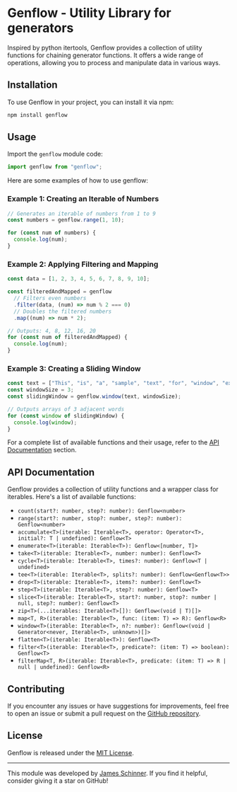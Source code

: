 # Genflow - Utility Library for generators

Inspired by python itertools, Genflow provides a collection of utility functions for chaining generator functions. It offers a wide range of operations, allowing you to process and manipulate data in various ways.

## Installation

To use Genflow in your project, you can install it via npm:

```bash
npm install genflow
```

## Usage

Import the `genflow` module code:

```ts
import genflow from "genflow";
```

Here are some examples of how to use genflow:

### Example 1: Creating an Iterable of Numbers

```ts
// Generates an iterable of numbers from 1 to 9
const numbers = genflow.range(1, 10);

for (const num of numbers) {
  console.log(num);
}
```

### Example 2: Applying Filtering and Mapping

```ts
const data = [1, 2, 3, 4, 5, 6, 7, 8, 9, 10];

const filteredAndMapped = genflow
  // Filters even numbers
  .filter(data, (num) => num % 2 === 0)
  // Doubles the filtered numbers
  .map((num) => num * 2);

// Outputs: 4, 8, 12, 16, 20
for (const num of filteredAndMapped) {
  console.log(num);
}
```

### Example 3: Creating a Sliding Window

```ts
const text = ["This", "is", "a", "sample", "text", "for", "window", "example"];
const windowSize = 3;
const slidingWindow = genflow.window(text, windowSize);

// Outputs arrays of 3 adjacent words
for (const window of slidingWindow) {
  console.log(window);
}
```

For a complete list of available functions and their usage, refer to the [API Documentation](#api-documentation) section.

## API Documentation

Genflow provides a collection of utility functions and a wrapper class for iterables. Here's a list of available functions:

- `count(start?: number, step?: number): Genflow<number>`
- `range(start?: number, stop?: number, step?: number): Genflow<number>`
- `accumulate<T>(iterable: Iterable<T>, operator: Operator<T>, initial?: T | undefined): Genflow<T>`
- `enumerate<T>(iterable: Iterable<T>): Genflow<[number, T]>`
- `take<T>(iterable: Iterable<T>, number: number): Genflow<T>`
- `cycle<T>(iterable: Iterable<T>, times?: number): Genflow<T | undefined>`
- `tee<T>(iterable: Iterable<T>, splits?: number): Genflow<Genflow<T>>`
- `drop<T>(iterable: Iterable<T>, items?: number): Genflow<T>`
- `step<T>(iterable: Iterable<T>, step?: number): Genflow<T>`
- `slice<T>(iterable: Iterable<T>, start?: number, stop?: number | null, step?: number): Genflow<T>`
- `zip<T>(...iterables: Iterable<T>[]): Genflow<(void | T)[]>`
- `map<T, R>(iterable: Iterable<T>, func: (item: T) => R): Genflow<R>`
- `window<T>(iterable: Iterable<T>, n?: number): Genflow<(void | Generator<never, Iterable<T>, unknown>)[]>`
- `flatten<T>(iterable: Iterable<T>): Genflow<T>`
- `filter<T>(iterable: Iterable<T>, predicate?: (item: T) => boolean): Genflow<T>`
- `filterMap<T, R>(iterable: Iterable<T>, predicate: (item: T) => R | null | undefined): Genflow<R>`

## Contributing

If you encounter any issues or have suggestions for improvements, feel free to open an issue or submit a pull request on the [GitHub repository](https://github.com/your/repository).

## License

Genflow is released under the [MIT License](https://opensource.org/licenses/MIT).

---

This module was developed by [James Schinner](https://github.com/jamespeterschinner). If you find it helpful, consider giving it a star on GitHub!
